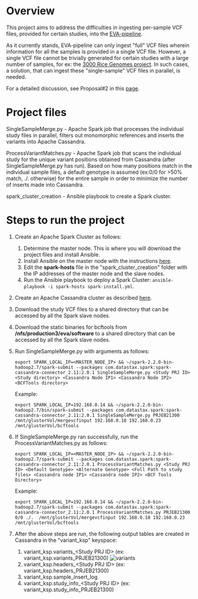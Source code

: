 # Overview

This project aims to address the difficulties in ingesting per-sample VCF files, provided for certain studies, into the [EVA-pipeline](https://github.com/EBIvariation/eva-pipeline/). 

As it currently stands, EVA-pipeline can only ingest "full" VCF files wherein information for all the samples is provided in a single VCF file. However, a single VCF file cannot be trivially generated for certain studies with a large number of samples, for ex: the [3000 Rice Genomes project](http://www.ebi.ac.uk/eva/?eva-study=PRJEB13618). In such cases, a solution, that can ingest these "single-sample" VCF files in parallel, is needed.

For a detailed discussion, see Proposal#2 in this [page](https://www.ebi.ac.uk/seqdb/confluence/display/VAR/Merging+Single-Sample+files).
      
# Project files

SingleSampleMerge.py - Apache Spark job that processes the individual study files in parallel, filters out monomorphic references and inserts the variants into Apache Cassandra.

ProcessVariantMatches.py - Apache Spark job that scans the individual study for the unique variant positions obtained from Cassandra (after SingleSampleMerge.py has run). Based on how many positions match in the individual sample files, a default genotype is assumed (ex:0/0 for >50% match, ./. otherwise) for the entire sample in order to minimize the number of inserts made into Cassandra.

spark_cluster_creation - Ansible playbook to create a Spark cluster.

# Steps to run the project

1. Create an Apache Spark Cluster as follows:
   1. Determine the master node. This is where you will download the project files and install Ansible. 
   2. Install Ansible on the master node with the instructions [here](http://docs.ansible.com/ansible/latest/intro_installation.html).
   3. Edit the **spark-hosts** file in the "spark_cluster_creation" folder with the IP addresses of the master node and the slave nodes.
   4. Run the Ansible playbook to deploy a Spark Cluster: ```ansible-playbook -i spark-hosts spark-install.yml```.

2. Create an Apache Cassandra cluster as described [here](https://github.com/EBIvariation/eva-variant-warehouse-research/blob/master/Cassandra_Evaluation/ansible_playbook/readme.md).
 
3. Download the study VCF files to a shared directory that can be accessed by all the Spark slave nodes.

4. Download the static binaries for bcftools from **/nfs/production3/eva/software** to a shared directory that can be accessed by all the Spark slave nodes.

5. Run SingleSampleMerge.py with arguments as follows:

   ```export SPARK_LOCAL_IP=<MASTER_NODE_IP> && ~/spark-2.2.0-bin-hadoop2.7/spark-submit --packages com.datastax.spark:spark-cassandra-connector_2.11:2.0.1 SingleSampleMerge.py <Study PRJ ID> <Study directory> <Cassandra Node IP1> <Cassandra Node IP2> <BCFTools directory>```
   
   Example:
   
   ```export SPARK_LOCAL_IP=192.168.0.14 && ~/spark-2.2.0-bin-hadoop2.7/bin/spark-submit --packages com.datastax.spark:spark-cassandra-connector_2.11:2.0.1 SingleSampleMerge.py PRJEB21300 /mnt/glusterVol/mergevcfinput 192.168.0.18 192.168.0.23 /mnt/glusterVol/bcftools```

6. If SingleSampleMerge.py ran successfully, run the ProcessVariantMatches.py as follows:

   ```export SPARK_LOCAL_IP=<MASTER_NODE_IP> && ~/spark-2.2.0-bin-hadoop2.7/spark-submit --packages com.datastax.spark:spark-cassandra-connector_2.11:2.0.1 ProcessVariantMatches.py <Study PRJ ID> <Default Genotype> <Alternate Genotype> <Full Path to study files> <Cassandra node IP1> <Cassandra node IP2> <BCF Tools Directory>```
   
   Example:
   
   ```export SPARK_LOCAL_IP=192.168.0.14 && ~/spark-2.2.0-bin-hadoop2.7/spark-submit --packages com.datastax.spark:spark-cassandra-connector_2.11:2.0.1 ProcessVariantMatches.py PRJEB21300 0/0 ./.  /mnt/glusterVol/mergevcfinput 192.168.0.18 192.168.0.23 /mnt/glusterVol/bcftools```
   
7. After the above steps are run, the following output tables are created in Cassandra in the "variant_ksp" keyspace:

    1. variant_ksp.variants_\<Study PRJ ID\> (ex: variant_ksp.variants_PRJEB21300)
    ![variants](https://pasteboard.co/GFMiO2e.png)
    2. variant_ksp.headers_\<Study PRJ ID\> (ex: variant_ksp.headers_PRJEB21300)
    3. variant_ksp.sample_insert_log
    4. variant_ksp.study_info_\<Study PRJ ID\> (ex: variant_ksp.study_info_PRJEB21300)